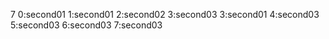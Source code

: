 7
0:second01
1:second01
2:second02
3:second03
3:second01
4:second03
5:second03
6:second03
7:second03
